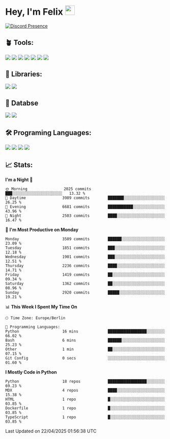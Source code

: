 # Hey, I'm Felix <img src="https://raw.githubusercontent.com/MartinHeinz/MartinHeinz/master/wave.gif" width="30px">

[![Discord Presence](https://lanyard.cnrad.dev/api/1078242409495932969?showDisplayName=true&theme=dark)](https://discord.com/users/1078242409495932969)

## 🪴 Tools:
[![](https://skillicons.dev/icons?i=discord)](https://discord.com/ "Discord")
[![](https://skillicons.dev/icons?i=bots)](https://discord.dev/ "Discord Bots")
[![](https://skillicons.dev/icons?i=pycharm)](https://jetbrains.com/pycharm/ "PyCharm")
[![](https://skillicons.dev/icons?i=webstorm)](https://jetbrains.com/webstorm/ "WebStorm")
[![](https://skillicons.dev/icons?i=vscode)](https://vscode.dev/ "VSC")
[![](https://skillicons.dev/icons?i=git)](https://git-scm.com/ "Git")
[![](https://skillicons.dev/icons?i=github)](https://github.com/ "GitHub")


## 🎉 Libraries:
[![](https://skillicons.dev/icons?i=fastapi)](https://fastapi.tiangolo.com/ "FastAPI")
[![](https://skillicons.dev/icons?i=flask)](https://flask.palletsprojects.com/en/3.0.x/ "Flask")

## 💾 Databse
[![](https://skillicons.dev/icons?i=sqlite)](https://sqlite.org/ "SQLite")
[![](https://skillicons.dev/icons?i=postgresql)](https://postgresql.org/ "PostgreSQL")


## 🛠️ Programing Languages:
[![](https://skillicons.dev/icons?i=py)](https://python.org/ "Python")
[![](https://skillicons.dev/icons?i=html)](https://de.wikipedia.org/wiki/Hypertext_Markup_Language "HTML")
[![](https://skillicons.dev/icons?i=js)](https://de.wikipedia.org/wiki/JavaScript "JavaScript")
[![](https://skillicons.dev/icons?i=css)](https://de.wikipedia.org/wiki/CSS "CSS")

## 📈 Stats:
<!--START_SECTION:waka-->
**I'm a Night 🦉** 

```text
🌞 Morning                2025 commits        ███░░░░░░░░░░░░░░░░░░░░░░   13.32 % 
🌆 Daytime                3989 commits        ███████░░░░░░░░░░░░░░░░░░   26.25 % 
🌃 Evening                6681 commits        ███████████░░░░░░░░░░░░░░   43.96 % 
🌙 Night                  2503 commits        ████░░░░░░░░░░░░░░░░░░░░░   16.47 % 
```
📅 **I'm Most Productive on Monday** 

```text
Monday                   3509 commits        ██████░░░░░░░░░░░░░░░░░░░   23.09 % 
Tuesday                  1851 commits        ███░░░░░░░░░░░░░░░░░░░░░░   12.18 % 
Wednesday                1901 commits        ███░░░░░░░░░░░░░░░░░░░░░░   12.51 % 
Thursday                 2236 commits        ████░░░░░░░░░░░░░░░░░░░░░   14.71 % 
Friday                   1419 commits        ██░░░░░░░░░░░░░░░░░░░░░░░   09.34 % 
Saturday                 1362 commits        ██░░░░░░░░░░░░░░░░░░░░░░░   08.96 % 
Sunday                   2920 commits        █████░░░░░░░░░░░░░░░░░░░░   19.21 % 
```


📊 **This Week I Spent My Time On** 

```text
🕑︎ Time Zone: Europe/Berlin

💬 Programming Languages: 
Python                   16 mins             █████████████████░░░░░░░░   66.02 % 
Bash                     6 mins              ██████░░░░░░░░░░░░░░░░░░░   25.23 % 
Other                    1 min               ██░░░░░░░░░░░░░░░░░░░░░░░   07.15 % 
Git Config               0 secs              ░░░░░░░░░░░░░░░░░░░░░░░░░   01.60 % 
```

**I Mostly Code in Python** 

```text
Python                   18 repos            █████████████████░░░░░░░░   69.23 % 
MDX                      4 repos             ████░░░░░░░░░░░░░░░░░░░░░   15.38 % 
HTML                     1 repo              █░░░░░░░░░░░░░░░░░░░░░░░░   03.85 % 
Dockerfile               1 repo              █░░░░░░░░░░░░░░░░░░░░░░░░   03.85 % 
TypeScript               1 repo              █░░░░░░░░░░░░░░░░░░░░░░░░   03.85 % 
```




 Last Updated on 22/04/2025 01:56:38 UTC
<!--END_SECTION:waka-->
